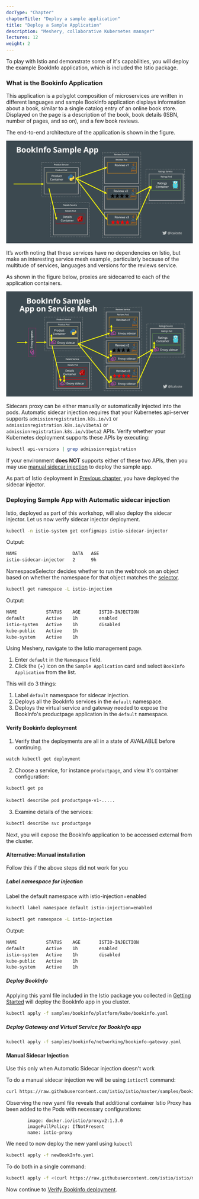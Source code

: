 ```yaml
---
docType: "Chapter"
chapterTitle: "Deploy a sample application"
title: "Deploy a Sample Application"
description: "Meshery, collaborative Kubernetes manager"
lectures: 12
weight: 2
---
```




To play with Istio and demonstrate some of it's capabilities, you will deploy the example BookInfo application, which is included the Istio package.

### What is the Bookinfo Application

This application is a polyglot composition of microservices are written in different
languages and sample BookInfo application displays information about a book, similar to a
single catalog entry of an online book store. Displayed on the page is a description of
the book, book details (ISBN, number of pages, and so on), and a few book reviews.

The end-to-end architecture of the application is shown in the figure.

![book-info](bookinfo-off-mesh.webp)


It’s worth noting that these services have no dependencies on Istio, but make an interesting
service mesh example, particularly because of the multitude of services, languages and versions
for the reviews service.

As shown in the figure below, proxies are sidecarred to each of the application containers.

![book-info-on-mesh](bookinfo-on-mesh.webp)


Sidecars proxy can be either manually or automatically injected into the pods. Automatic sidecar
injection requires that your Kubernetes api-server supports `admissionregistration.k8s.io/v1`
or `admissionregistration.k8s.io/v1beta1` or `admissionregistration.k8s.io/v1beta2` APIs. Verify
whether your Kubernetes deployment supports these APIs by executing:

```sh
kubectl api-versions | grep admissionregistration
```

If your environment **does NOT** supports either of these two APIs, then you may use [manual sidecar injection](#manual-sidecar-inj) to deploy the sample app.

As part of Istio deployment in [Previous chapter](./getting-started), you have deployed the sidecar injector.


### Deploying Sample App with Automatic sidecar injection


Istio, deployed as part of this workshop, will also deploy the sidecar injector. Let us now
verify sidecar injector deployment.

```sh
kubectl -n istio-system get configmaps istio-sidecar-injector
```

Output:

```sh
NAME                     DATA   AGE
istio-sidecar-injector   2      9h
```

NamespaceSelector decides whether to run the webhook on an object based on whether the namespace for that object matches the [selector](https://kubernetes.io/docs/concepts/overview/working-with-objects/labels/#label-selectors).

```sh
kubectl get namespace -L istio-injection
```

Output:

```sh
NAME           STATUS    AGE       ISTIO-INJECTION
default        Active    1h        enabled
istio-system   Active    1h        disabled
kube-public    Active    1h
kube-system    Active    1h
```

Using Meshery, navigate to the Istio management page.

1. Enter `default` in the `Namespace` field.
1. Click the (+) icon on the `Sample Application` card and select `BookInfo Application` from the list.

This will do 3 things:

1. Label `default` namespace for sidecar injection.
1. Deploys all the BookInfo services in the `default` namespace.
1. Deploys the virtual service and gateway needed to expose the BookInfo's productpage application in the `default` namespace.

#### Verify Bookinfo deployment


1. Verify that the deployments are all in a state of AVAILABLE before continuing.

```sh
watch kubectl get deployment
```

2. Choose a service, for instance `productpage`, and view it's container configuration:

```sh
kubectl get po

kubectl describe pod productpage-v1-.....
```

3. Examine details of the services:

```sh
kubectl describe svc productpage
```

Next, you will expose the BookInfo application to be accessed external from the cluster.


#### Alternative: Manual installation
Follow this if the above steps did not work for you



##### Label namespace for injection

Label the default namespace with istio-injection=enabled

```sh
kubectl label namespace default istio-injection=enabled
```

```sh
kubectl get namespace -L istio-injection
```

Output:

```sh
NAME           STATUS    AGE       ISTIO-INJECTION
default        Active    1h        enabled
istio-system   Active    1h        disabled
kube-public    Active    1h
kube-system    Active    1h
```

##### Deploy BookInfo


Applying this yaml file included in the Istio package you collected in [Getting Started](./getting-started) will deploy the BookInfo app in you cluster.

```sh
kubectl apply -f samples/bookinfo/platform/kube/bookinfo.yaml
```

##### Deploy Gateway and Virtual Service for BookInfo app

```sh
kubectl apply -f samples/bookinfo/networking/bookinfo-gateway.yaml
```




#### Manual Sidecar Injection

Use this only when Automatic Sidecar injection doesn't work

To do a manual sidecar injection we will be using `istioctl` command:

```sh
curl https://raw.githubusercontent.com/istio/istio/master/samples/bookinfo/platform/kube/bookinfo.yaml | istioctl kube-inject -f - > newBookInfo.yaml
```

Observing the new yaml file reveals that additional container Istio Proxy has been added to the Pods with necessary configurations:

```
        image: docker.io/istio/proxyv2:1.3.0
        imagePullPolicy: IfNotPresent
        name: istio-proxy
```

We need to now deploy the new yaml using `kubectl`

```sh
kubectl apply -f newBookInfo.yaml
```

To do both in a single command:

```sh
kubectl apply -f <(curl https://raw.githubusercontent.com/istio/istio/master/samples/bookinfo/platform/kube/bookinfo.yaml | istioctl kube-inject -f -)
```

Now continue to [Verify Bookinfo deployment](#verify).

